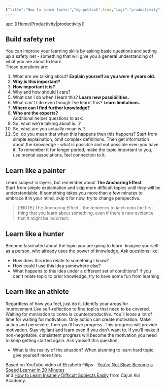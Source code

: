 ```yaml
---
{"title":"How to learn faster","dg-publish":true,"tags":"productivity","language":"en","permalink":"/productivity/how-to-learn-faster/","dgPassFrontmatter":true}
---
```


up:: [[Home/Productivity\|productivity]]

## Build safety net
You can improve your learning skills by asking basic questions and setting up a safety net - something that will give you a general understanding of what you are about to learn.  
Those questions are:

1. What are we talking about? **Explain yourself as you were 4 years old.**
2. **Why is this important?**
3. **How important it is?**
4. Why and how should I care?
5. What can I do when I learn this? **Learn new possibilities.**
6. What can't I do even though I've learnt this? **Learn limitations.**
7. **Where can I find further knowledge?**
8. **Who are the experts?**  
Additional helper questions to ask:
9. So, what we're talking about is...?
10. So, what are you actually mean is..?
11. So, do you mean that when this happens then this happens?
Start from simple explaination, omit complex definitions. Then get information about the knowledge - what is possible and not possible even you have it. To remember it for longer period, make the topic important to you, use mental associations, feel connection to it.

##  Learn like a painter
Learn subject in layers, but remember about **The Anchoring Effect**  
Start from simple explaination and skip more difficult topics until they will be understandable.
If something takes you more than a few minutes to embrace it in your mind, skip it for now, try to change perspective.

>[!NOTE] The Anchoring Effect - the tendency to latch onto the first thing that you learn about something, even if there's new evidence that it might be incorrect.

## Learn like a hunter
Become fascinated about the topic you are going to learn. Imagine yourself as a person, who already uses the power of knowledge. Ask questions like:

- How does this idea relate to something I know?
- How could I use this idea somewhere else?
- What happens to this idea under a different set of conditions?
If you can't relate topic to prior knowledge, try to have some fun from learning.  
   
## Learn like an athlete
Regardless of how you feel, just do it. Identify your areas for improvement.Use self-reflection to find topics that need to be covered.
Waiting for motivation to come is counterproductive. You'll loose a lot of time for waiting for motivation. Only action can create motivation. Make action and persevere, then you'll have progress. This progress will provide motivation. Stay vigilant and learn even if you don't want to. If you'll make it non-negotiable, consisttent progress will become the motivation you need to keep getting started again.
Ask youself this question:

- What is the reality of the situation?
When planning to learn hard topic, give yourself more time.

Based on YouTube video of Elizabeth Filips - [You're Not Slow: Become a Speed Learner in 20 Minutes](https://www.youtube.com/watch?v=_wzJnWCBWkI)  
and [How to Learn Insanely Difficult Subjects Easily](https://www.youtube.com/watch?v=yG7z8XtZGMk) from Cajun Koi Academy.
